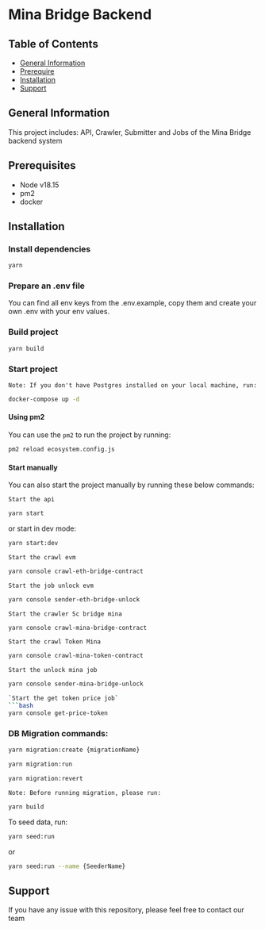 # Mina Bridge Backend

## Table of Contents

- [General Information](#general-information)
- [Prerequire](#prerequire)
- [Installation](#installation)
- [Support](#support)

## General Information
This project includes: API, Crawler, Submitter and Jobs of the Mina Bridge backend system

## Prerequisites
- Node v18.15
- pm2
- docker

## Installation
### Install dependencies
```bash
yarn
```
### Prepare an .env file
You can find all env keys from the .env.example, copy them and create your own .env with your env values.

### Build project
```bash
yarn build
```

### Start project
``Note: If you don't have Postgres installed on your local machine, run:``
```bash
docker-compose up -d
```

#### Using pm2
You can use the `pm2` to run the project by running:
```bash
pm2 reload ecosystem.config.js
```
#### Start manually
You can also start the project manually by running these below commands:

`Start the api`
```bash
yarn start
```
or start in dev mode:
```bash
yarn start:dev
```
`Start the crawl evm`
```bash
yarn console crawl-eth-bridge-contract
```
`Start the job unlock evm`
```bash
yarn console sender-eth-bridge-unlock
```
`Start the crawler Sc bridge mina`
```bash
yarn console crawl-mina-bridge-contract
```
`Start the crawl Token Mina`
```bash
yarn console crawl-mina-token-contract
```
`Start the unlock mina job`
```bash
yarn console sender-mina-bridge-unlock

`Start the get token price job`
```bash
yarn console get-price-token
```

### DB Migration commands:

```bash
yarn migration:create {migrationName}
```

```bash
yarn migration:run
```

```bash
yarn migration:revert
```

``Note: Before running migration, please run:``
```bash
yarn build
```

To seed data, run:
```bash
yarn seed:run
```
or
```bash
yarn seed:run --name {SeederName}
```

## Support
If you have any issue with this repository, please feel free to contact our team 

<!-- (22/2/2025) -->
